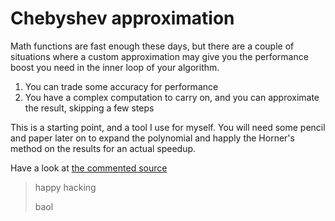 # Chebyshev approximation

Math functions are fast enough these days, but there are a couple of situations where a custom
approximation may give you the performance boost you need in the inner loop of your algorithm.

1. You can trade some accuracy for performance
2. You have a complex computation to carry on, and you can approximate the result, skipping a few steps

This is a starting point, and a tool I use for myself. You will need some pencil and paper later on
to expand the polynomial and happly the Horner's method on the results for an actual speedup.

Have a look at [the commented source](cos.rb)

> happy hacking
>
> baol
